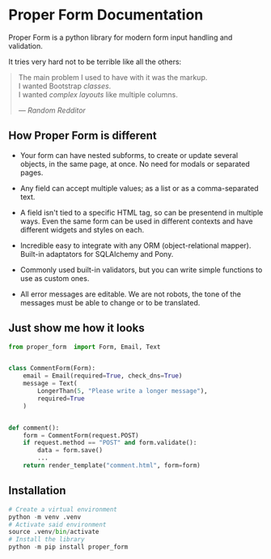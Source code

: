 
# Proper Form Documentation

Proper Form is a python library for modern form input handling and validation.

It tries very hard not to be terrible like all the others:

<blockquote style="max-width:480px; margin:0 auto;">
<p>The main problem I used to have with it was the markup. 
<br>I wanted Bootstrap <em>classes</em>. 
<br>I wanted <em>complex layouts</em> like multiple columns.</p>
<footer>— <cite>Random Redditor</cite></footer>
</blockquote>


## How Proper Form is different

- Your form can have nested subforms, to create or update several objects, in the same page, at once. No need for modals or separated pages.

- Any field can accept multiple values; as a list or as a comma-separated text.

- A field isn't tied to a specific HTML tag, so can be presentend in multiple ways. Even the same form can be used in different contexts and have different widgets and styles on each.

- Incredible easy to integrate with any ORM (object-relational mapper). Built-in adaptators for SQLAlchemy and Pony.

- Commonly used built-in validators, but you can write simple functions to use as custom ones.

- All error messages are editable. We are not robots, the tone of the messages must be able to change or to be translated.


## Just show me how it looks

```python
from proper_form  import Form, Email, Text


class CommentForm(Form):
    email = Email(required=True, check_dns=True)
    message = Text(
    	LongerThan(5, "Please write a longer message"),
    	required=True
    )


def comment():
    form = CommentForm(request.POST)
    if request.method == "POST" and form.validate():
    	data = form.save()
        ...
    return render_template("comment.html", form=form)


```

## Installation

```python
# Create a virtual environment
python -m venv .venv
# Activate said environment
source .venv/bin/activate
# Install the library
python -m pip install proper_form
```
